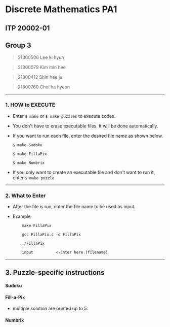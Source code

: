 # Discrete Mathematics PA1

## ITP 20002-01

## Group 3

> 21300506 Lee ki hyun

> 21800079 Kim min hee

> 21800412 Shin hee ju 

> 21800760 Choi ha hyeon

<hr>

### 1. HOW to EXECUTE

 - Enter ```$ make``` or ```$ make puzzles``` to execute codes.

 - You don't have to erase executable files. It will be done automatically.

 - If you want to run each file, enter the desired file name as shown below.

    ```$ make Sudoku```

    ```$ make FillaPix```

    ```$ make Numbrix```

- If you only want to create an executable file and don't want to run it, enter ```$ make puzzle```


<hr>


### 2. What to Enter

- After the file is run, enter the file name to be used as input.

- Example

    ```
        make FillaPix

        gcc FillaPix.c -o FillaPix

        ./FillaPix

        input          <-Enter here (filename)

    ```


<hr>


## 3. Puzzle-specific instructions

  #### Sudoku

  #### Fill-a-Pix

  - multiple solution are printed up to 5.

  #### Numbrix
